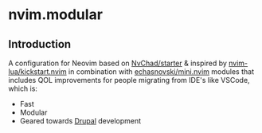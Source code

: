 # nvim.modular

## Introduction

A configuration for Neovim based on [NvChad/starter](https://github.com/NvChad/starter) & inspired by [nvim-lua/kickstart.nvim](https://github.com/nvim-lua/kickstart.nvim) 
in combination with [echasnovski/mini.nvim](https://github.com/echasnovski/mini.nvim) modules that includes QOL improvements for people migrating from IDE's like VSCode, 
which is:

* Fast
* Modular
* Geared towards [Drupal](https://drupal.org) development

